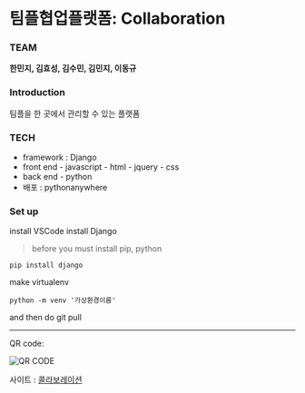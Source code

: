 # 팀플협업플랫폼: Collaboration 


### TEAM
 **한민지, 김효성, 김수민, 김민지, 이동규**

### Introduction
팀플을 한 곳에서 관리할 수 있는 플랫폼


### TECH
 - framework : Django 	
 - front end
		- javascript
		- html
		- jquery
		- css
- back end
		- python
- 배포 : pythonanywhere
		
### Set up
install VSCode
install Django

>  before you must install pip, python

    pip install django

make virtualenv

    python -m venv '가상환경이름'

and then do git pull


<hr>
QR code:

![QR CODE](./해커톤.jpg=300 "cola")

사이트 : [콜라보레이션](http://hyoriezmann.pythonanywhere.com/)

